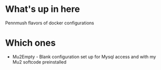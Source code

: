 # What's up in here
Pennmush flavors of docker configurations

# Which ones
* Mu2Empty - Blank configuration set up for Mysql access and with my Mu2 softcode preinstalled
